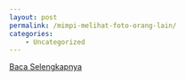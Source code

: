 ```yaml
---
layout: post
permalink: /mimpi-melihat-foto-orang-lain/
categories:
    - Uncategorized
---
```


[Baca Selengkapnya](/03)